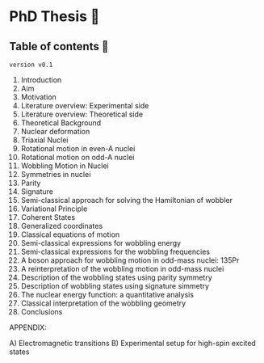 # PhD Thesis 📖

## Table of contents 📄
`version v0.1`

1. Introduction 
2. Aim 
3. Motivation 
4. Literature overview: Experimental side 
5. Literature overview: Theoretical side 
6. Theoretical Background 
7. Nuclear deformation 
8. Triaxial Nuclei 
9. Rotational motion in even-A nuclei 
10. Rotational motion on odd-A nuclei 
11. Wobbling Motion in Nuclei 
12. Symmetries in nuclei 
13. Parity 
14. Signature 
15. Semi-classical approach for solving the Hamiltonian of wobbler 
16. Variational Principle 
17. Coherent States 
18. Generalized coordinates 
19. Classical equations of motion 
20. Semi-classical expressions for wobbling energy 
21. Semi-classical expressions for the wobbling frequencies 
22. A boson approach for wobbling motion in odd-mass nuclei: 135Pr 
23. A reinterpretation of the wobbling motion in odd-mass nuclei 
24. Description of the wobbling states using parity symmetry 
25. Description of wobbling states using signature simmetry 
26. The nuclear energy function: a quantitative analysis 
27. Classical interpretation of the wobbling geometry 
28. Conclusions 

APPENDIX: 

A) Electromagnetic transitions 
B) Experimental setup for high-spin excited states 
